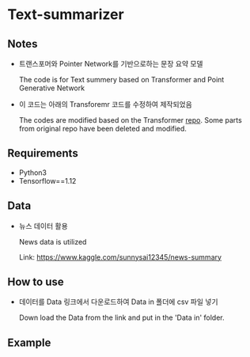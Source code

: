 # Text-summarizer

## Notes
- 트랜스포머와 Pointer Network를 기반으로하는 문장 요약 모델
  
  The code is for Text summery based on Transformer and Point Generative Network
- 이 코드는 아래의 Transforemr 코드를 수정하여 제작되었음
  
  The codes are modified based on the Transformer [repo](https://github.com/NLP-kr/tensorflow-ml-nlp). Some parts from original repo have been deleted and modified.
  
## Requirements
- Python3
- Tensorflow==1.12

## Data
- 뉴스 데이터 활용
  
  News data is utilized
  
  Link: https://www.kaggle.com/sunnysai12345/news-summary

## How to use
- 데이터를 Data 링크에서 다운로드하여 Data in 폴더에 csv 파일 넣기
  
  Down load the Data from the link and put in the 'Data in' folder.
  
## Example
